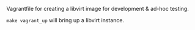 Vagrantfile for creating a libvirt image for development & ad-hoc testing.

`make vagrant_up` will bring up a libvirt instance.


